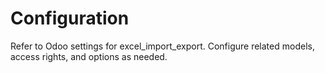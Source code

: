 # Configuration

Refer to Odoo settings for excel_import_export. Configure related models, access rights, and options as needed.
